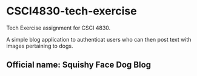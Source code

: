 # CSCI4830-tech-exercise
Tech Exercise assignment for CSCI 4830.

A simple blog application to authenticat users who can then post text with images pertaining to dogs.

## Official name: Squishy Face Dog Blog

